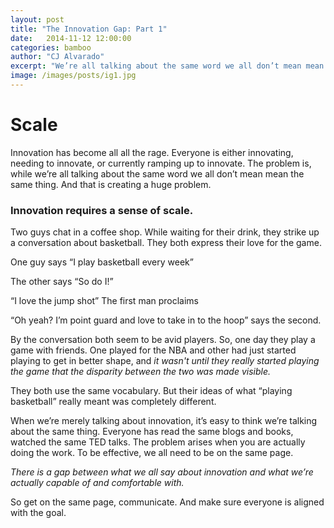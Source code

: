 ```yaml
---
layout: post
title: "The Innovation Gap: Part 1"
date:   2014-11-12 12:00:00
categories: bamboo
author: "CJ Alvarado"
excerpt: "We’re all talking about the same word we all don’t mean mean the same thing. And that is creating a huge problem."
image: /images/posts/ig1.jpg
---
```

# Scale

Innovation has become all all the rage. Everyone is either innovating, needing to innovate, or currently ramping up to innovate. The problem is, while we’re all talking about the same word we all don’t mean mean the same thing. And that is creating a huge problem.  

### Innovation requires a sense of scale.

Two guys chat in a coffee shop. While waiting for their drink, they strike up a conversation about basketball.  They both express their love for the game.

One guy says “I play basketball every week”

The other says “So do I!”

“I love the jump shot” The first man proclaims

“Oh yeah? I’m point guard and love to take in to the hoop” says the second.

By the conversation both seem to be avid players. So, one day they play a game with friends.
One played for the NBA and other had just started playing to get in better shape, and *it wasn't until they really started playing the game that the disparity between the two was made visible.*

They both use the same vocabulary. But their ideas of what “playing basketball” really meant was completely different.  

When we’re merely talking about innovation, it’s easy to think we’re talking about the same thing. Everyone has read the same blogs and books, watched the same TED talks.
The problem arises when you are actually doing the work. To be effective, we all need to be on the same page.

_There is a gap between what we all say about innovation and what we’re actually capable of and comfortable with._

So get on the same page, communicate. And make sure everyone is aligned with the goal. 